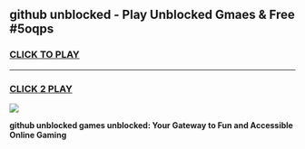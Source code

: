 
## github unblocked - Play Unblocked Gmaes & Free #5oqps
<h3>
<a href="https://news.freeplayer.one?title=github_unblocked&ref=03M">CLICK TO PLAY</a></h3>
<hr>

<h3>
<a href="https://news.freeplayer.one?title=github_unblocked&ref=03M">CLICK 2 PLAY</a>
  
</h3>

<a href="https://news.freeplayer.one?title=github_unblocked&ref=03M"><img src="https://clearcache.store/games.png"></a>


**github unblocked games unblocked: Your Gateway to Fun and Accessible Online Gaming**
